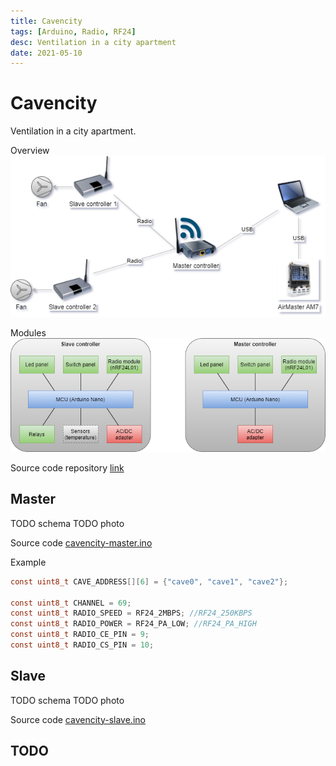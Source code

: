 ```yaml
---
title: Cavencity
tags: [Arduino, Radio, RF24]
desc: Ventilation in a city apartment
date: 2021-05-10
---
```


# Cavencity

Ventilation in a city apartment.

Overview
![Overview diagram](/resources/cavencity-diagram-overview.png)

Modules
![Modules diagram](/resources/cavencity-diagram-modules.png)

Source code repository [link](https://github.com/cavensio/cavencity)


## Master

TODO schema
TODO photo

Source code 
[cavencity-master.ino](https://github.com/cavensio/cavencity/blob/master/cavencity-master/cavencity-master.ino)


Example

```c
const uint8_t CAVE_ADDRESS[][6] = {"cave0", "cave1", "cave2"};

const uint8_t CHANNEL = 69;
const uint8_t RADIO_SPEED = RF24_2MBPS; //RF24_250KBPS
const uint8_t RADIO_POWER = RF24_PA_LOW; //RF24_PA_HIGH
const uint8_t RADIO_CE_PIN = 9;
const uint8_t RADIO_CS_PIN = 10;
```

## Slave

TODO schema
TODO photo

Source code 
[cavencity-slave.ino](https://github.com/cavensio/cavencity/blob/master/cavencity-slave/cavencity-slave.ino)

## TODO

